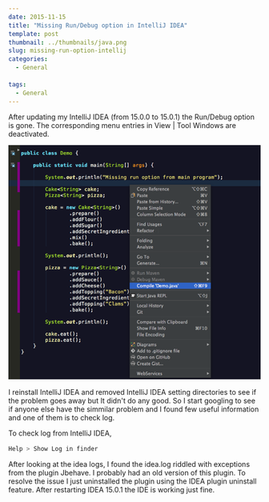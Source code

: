 ```yaml
---
date: 2015-11-15
title: "Missing Run/Debug option in IntelliJ IDEA"
template: post
thumbnail: ../thumbnails/java.png
slug: missing-run-option-intellij
categories:
  - General

tags:
  - General
---
```


After updating my IntelliJ IDEA (from 15.0.0 to 15.0.1) the Run/Debug option is gone. The corresponding menu entries in View | Tool Windows are deactivated.

![first-screenshot][1]

[1]: ../images/intellij-run-option.png

I reinstall IntelliJ IDEA and removed IntelliJ IDEA setting directories to see if the problem goes away but It didn't do any good. So I start googling to see if anyone else have the simmilar problem and I found few useful information and one of them is to check log.

To check log from IntelliJ IDEA,
```bash
Help > Show Log in finder 
```

After looking at the idea logs, I found the idea.log riddled with exceptions from the plugin Jbehave. I probably had an old version of this plugin. To resolve the issue I just uninstalled the plugin using the IDEA plugin uninstall feature. After restarting IDEA 15.0.1 the IDE is working just fine.
